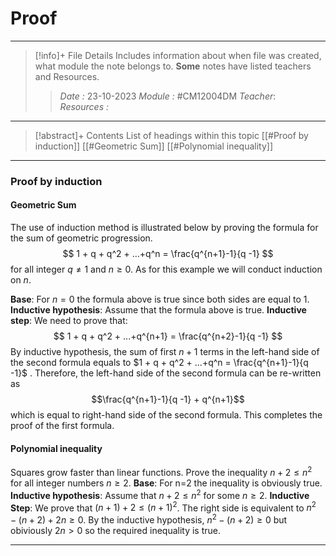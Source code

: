 # Proof
---
> [!info]+ File Details
> Includes information about when file was created, what module the note belongs to. **Some** notes have listed teachers and Resources.
> > *Date :*  23-10-2023 
> > *Module :* #CM12004DM 
> > *Teacher*:  
> > *Resources :*

---
> [!abstract]+ Contents
> List of headings within this topic
> [[#Proof by induction]]
> [[#Geometric Sum]]
> [[#Polynomial inequality]]
--- 

### Proof by induction
#### Geometric Sum
The use of induction method is illustrated below by proving the formula for the sum of geometric progression. 
$$ 1 + q + q^2 + ...+q^n = \frac{q^{n+1}-1}{q -1} $$
for all integer $q \neq 1$ and $n \ge 0$. As for this example we will conduct induction on $n$. 

**Base**: For $n=0$ the formula above is true since both sides are equal to 1. 
**Inductive hypothesis**: Assume that the formula above is true. 
**Inductive step**: We need to prove that:
$$ 1 + q + q^2 + ...+q^{n+1} = \frac{q^{n+2}-1}{q -1}  $$
By inductive hypothesis, the sum of first $n + 1$ terms in the left-hand side of the second formula equals to $1 + q + q^2 + ...+q^n = \frac{q^{n+1}-1}{q -1}$ . 
Therefore, the left-hand side of the second formula can be re-written as 
$$\frac{q^{n+1}-1}{q -1} + q^{n+1}$$ which is equal to right-hand side of the second formula. This completes the proof of the first formula.

#### Polynomial inequality
Squares grow faster than linear functions. Prove the inequality $n+2 \le n^2$ for all integer numbers $n \ge 2$. 
**Base**: For n=2 the inequality is obviously true. 
**Inductive hypothesis**: Assume that $n+2 \le n^2$ for some $n \ge 2$. 
**Inductive Step**: We prove that $(n+1)+2 \le (n+1)^2$. The right side is equivalent to $n^2 - (n+2) +2n \ge 0$. By the inductive hypothesis, $n^2 - (n+2) \ge 0$ but obiviously $2n>0$ so the required inequality is true.

---